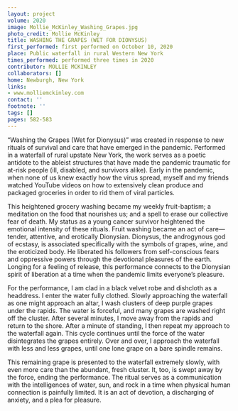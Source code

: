 ```yaml
---
layout: project
volume: 2020
image: Mollie_McKinley_Washing_Grapes.jpg
photo_credit: Mollie McKinley
title: WASHING THE GRAPES (WET FOR DIONYSUS)
first_performed: first performed on October 10, 2020
place: Public waterfall in rural Western New York
times_performed: performed three times in 2020
contributor: MOLLIE MCKINLEY
collaborators: []
home: Newburgh, New York
links:
- www.molliemckinley.com
contact: ''
footnote: ''
tags: []
pages: 582-583
---
```




“Washing the Grapes (Wet for Dionysus)” was created in response to new rituals of survival and care that have emerged in the pandemic. Performed in a waterfall of rural upstate New York, the work serves as a poetic antidote to the ableist structures that have made the pandemic traumatic for at-risk people (ill, disabled, and survivors alike). Early in the pandemic, when none of us knew exactly how the virus spread, myself and my friends watched YouTube videos on how to extensively clean produce and packaged groceries in order to rid them of viral particles.

This heightened grocery washing became my weekly fruit-baptism; a meditation on the food that nourishes us; and a spell to erase our collective fear of death. My status as a young cancer survivor heightened the emotional intensity of these rituals. Fruit washing became an act of care—tender, attentive, and erotically Dionysian. Dionysus, the androgynous god of ecstasy, is associated specifically with the symbols of grapes, wine, and the eroticized body. He liberated his followers from self-conscious fears and oppressive powers through the devotional pleasures of the earth. Longing for a feeling of release, this performance connects to the Dionysian spirit of liberation at a time when the pandemic limits everyone’s pleasure.

For the performance, I am clad in a black velvet robe and dishcloth as a headdress. I enter the water fully clothed. Slowly approaching the waterfall as one might approach an altar, I wash clusters of deep purple grapes under the rapids. The water is forceful, and many grapes are washed right off the cluster. After several minutes, I move away from the rapids and return to the shore. After a minute of standing, I then repeat my approach to the waterfall again. This cycle continues until the force of the water disintegrates the grapes entirely. Over and over, I approach the waterfall with less and less grapes, until one lone grape on a bare spindle remains.

This remaining grape is presented to the waterfall extremely slowly, with even more care than the abundant, fresh cluster. It, too, is swept away by the force, ending the performance. The ritual serves as a communication with the intelligences of water, sun, and rock in a time when physical human connection is painfully limited. It is an act of devotion, a discharging of anxiety, and a plea for pleasure.
